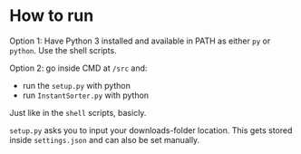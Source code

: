 # How to run

Option 1:
Have Python 3 installed and available in PATH as either `py` or `python`.
Use the shell scripts.

Option 2:
go inside CMD at `/src` and:
- run the `setup.py` with python
- run `InstantSorter.py` with python

Just like in the `shell` scripts, basicly.

`setup.py` asks you to input your downloads-folder location. 
This gets stored inside `settings.json` and can also be set manually.
